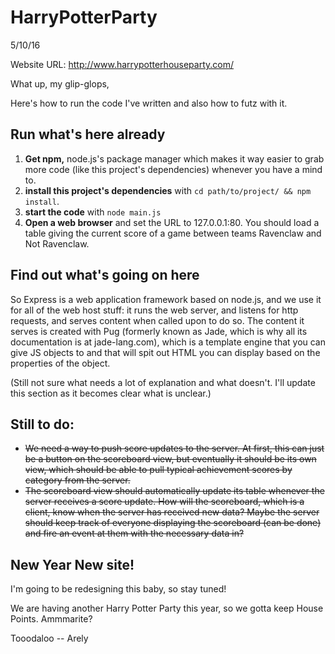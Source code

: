 # HarryPotterParty
5/10/16

Website URL: http://www.harrypotterhouseparty.com/

What up, my glip-glops,

Here's how to run the code I've written and also how to futz with it.

## Run what's here already
1. **Get npm,** node.js's package manager which makes it way easier to grab more code (like this project's dependencies) whenever you have a mind to.
2. **install this project's dependencies** with `cd path/to/project/ && npm install`.
3. **start the code** with `node main.js`
4. **Open a web browser** and set the URL to 127.0.0.1:80. You should load a table giving the current score of a game between teams Ravenclaw and Not Ravenclaw.

## Find out what's going on here
So Express is a web application framework based on node.js, and we use it for all of the web host stuff: it runs the web server, and listens for http requests, and serves content when called upon to do so. The content it serves is created with Pug (formerly known as Jade, which is why all its documentation is at jade-lang.com), which is a template engine that you can give JS objects to and that will spit out HTML you can display based on the properties of the object.

(Still not sure what needs a lot of explanation and what doesn't. I'll update this section as it becomes clear what is unclear.)

## Still to do:
* ~~We need a way to push score updates to the server. At first, this can just be a button on the scoreboard view, but eventually it should be its own view, which should be able to pull typical achievement scores by category from the server.~~
* ~~The scoreboard view should automatically update its table whenever the server receives a score update. How will the scoreboard, which is a client, know when the server has received new data? Maybe the server should keep track of everyone displaying the scoreboard (can be done) and fire an event at them with the necessary data in?~~


## New Year New site!
I'm going to be redesigning this baby, so stay tuned!

We are having another Harry Potter Party this year, so we gotta keep House Points. Ammmarite? 

Tooodaloo -- Arely

